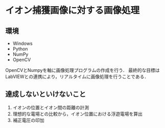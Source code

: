 # イオン捕獲画像に対する画像処理

## 環境
* Windows
* Python
* NumPy
* OpenCV


OpenCVとNumpyを軸に画像処理プログラムの作成を行う．
最終的な目標はLabVIEWとの連携により，リアルタイムに画像処理を行うことである．

## 達成しないといけないこと
1. イオンの位置とイオン間の距離の計測
2. 理想的な電場との比較から，イオン位置における浮遊電場を算出
3. 補正電圧の印加
